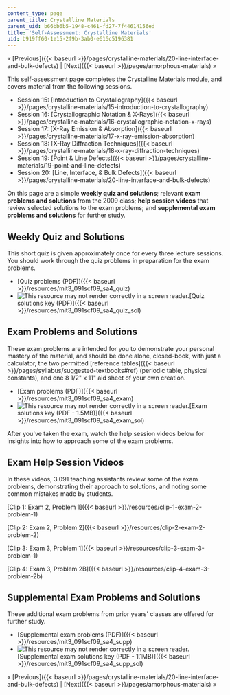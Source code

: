 ```yaml
---
content_type: page
parent_title: Crystalline Materials
parent_uid: b66bb6b5-1948-c461-fd27-7f44614156ed
title: 'Self-Assessment: Crystalline Materials'
uid: b919ff60-1e15-2f9b-3ab0-e616c5196381
---
```


« [Previous]({{< baseurl >}}/pages/crystalline-materials/20-line-interface-and-bulk-defects) | [Next]({{< baseurl >}}/pages/amorphous-materials) »

This self-assessment page completes the Crystalline Materials module, and covers material from the following sessions.

*   Session 15: [Introduction to Crystallography]({{< baseurl >}}/pages/crystalline-materials/15-introduction-to-crystallography)
*   Session 16: [Crystallographic Notation & X-Rays]({{< baseurl >}}/pages/crystalline-materials/16-crystallographic-notation-x-rays)
*   Session 17: [X-Ray Emission & Absorption]({{< baseurl >}}/pages/crystalline-materials/17-x-ray-emission-absorption)
*   Session 18: [X-Ray Diffraction Techniques]({{< baseurl >}}/pages/crystalline-materials/18-x-ray-diffraction-techniques)
*   Session 19: [Point & Line Defects]({{< baseurl >}}/pages/crystalline-materials/19-point-and-line-defects)
*   Session 20: [Line, Interface, & Bulk Defects]({{< baseurl >}}/pages/crystalline-materials/20-line-interface-and-bulk-defects)

On this page are a simple **weekly quiz and solutions**; relevant **exam problems and solutions** from the 2009 class; **help session videos** that review selected solutions to the exam problems; and **supplemental exam problems and solutions** for further study.

Weekly Quiz and Solutions
-------------------------

This short quiz is given approximately once for every three lecture sessions. You should work through the quiz problems in preparation for the exam problems.

*   [Quiz problems (PDF)]({{< baseurl >}}/resources/mit3_091scf09_sa4_quiz)
*   ![This resource may not render correctly in a screen reader.](/images/inacessible.gif)[Quiz solutions key (PDF)]({{< baseurl >}}/resources/mit3_091scf09_sa4_quiz_sol)

Exam Problems and Solutions
---------------------------

These exam problems are intended for you to demonstrate your personal mastery of the material, and should be done alone, closed-book, with just a calculator, the two permitted [reference tables]({{< baseurl >}}/pages/syllabus/suggested-textbooks#ref) (periodic table, physical constants), and one 8 1/2" x 11" aid sheet of your own creation.

*   [Exam problems (PDF)]({{< baseurl >}}/resources/mit3_091scf09_sa4_exam)
*   ![This resource may not render correctly in a screen reader.](/images/inacessible.gif)[Exam solutions key (PDF - 1.5MB)]({{< baseurl >}}/resources/mit3_091scf09_sa4_exam_sol)

After you've taken the exam, watch the help session videos below for insights into how to approach some of the exam problems.

Exam Help Session Videos
------------------------

In these videos, 3.091 teaching assistants review some of the exam problems, demonstrating their approach to solutions, and noting some common mistakes made by students.

[Clip 1: Exam 2, Problem 1]({{< baseurl >}}/resources/clip-1-exam-2-problem-1)

[Clip 2: Exam 2, Problem 2]({{< baseurl >}}/resources/clip-2-exam-2-problem-2)

[Clip 3: Exam 3, Problem 1]({{< baseurl >}}/resources/clip-3-exam-3-problem-1)

[Clip 4: Exam 3, Problem 2B]({{< baseurl >}}/resources/clip-4-exam-3-problem-2b)

Supplemental Exam Problems and Solutions
----------------------------------------

These additional exam problems from prior years' classes are offered for further study.

*   [Supplemental exam problems (PDF)]({{< baseurl >}}/resources/mit3_091scf09_sa4_supp)
*   ![This resource may not render correctly in a screen reader.](/images/inacessible.gif)[Supplemental exam solutions key (PDF - 1.1MB)]({{< baseurl >}}/resources/mit3_091scf09_sa4_supp_sol)

« [Previous]({{< baseurl >}}/pages/crystalline-materials/20-line-interface-and-bulk-defects) | [Next]({{< baseurl >}}/pages/amorphous-materials) »